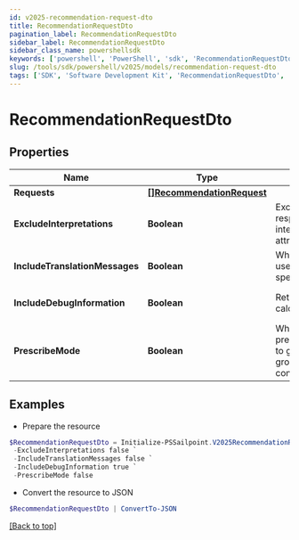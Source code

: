 ```yaml
---
id: v2025-recommendation-request-dto
title: RecommendationRequestDto
pagination_label: RecommendationRequestDto
sidebar_label: RecommendationRequestDto
sidebar_class_name: powershellsdk
keywords: ['powershell', 'PowerShell', 'sdk', 'RecommendationRequestDto', 'V2025RecommendationRequestDto'] 
slug: /tools/sdk/powershell/v2025/models/recommendation-request-dto
tags: ['SDK', 'Software Development Kit', 'RecommendationRequestDto', 'V2025RecommendationRequestDto']
---
```



# RecommendationRequestDto

## Properties

Name | Type | Description | Notes
------------ | ------------- | ------------- | -------------
**Requests** | [**[]RecommendationRequest**](recommendation-request) |  | [optional] 
**ExcludeInterpretations** | **Boolean** | Exclude interpretations in the response if ""true"". Return interpretations in the response if this attribute is not specified. | [optional] [default to $false]
**IncludeTranslationMessages** | **Boolean** | When set to true, the calling system uses the translated messages for the specified language | [optional] [default to $false]
**IncludeDebugInformation** | **Boolean** | Returns the recommender calculations if set to true | [optional] [default to $false]
**PrescribeMode** | **Boolean** | When set to true, uses prescribedRulesRecommenderConfig to get identity attributes and peer group threshold instead of standard config. | [optional] [default to $false]

## Examples

- Prepare the resource
```powershell
$RecommendationRequestDto = Initialize-PSSailpoint.V2025RecommendationRequestDto  -Requests null `
 -ExcludeInterpretations false `
 -IncludeTranslationMessages false `
 -IncludeDebugInformation true `
 -PrescribeMode false
```

- Convert the resource to JSON
```powershell
$RecommendationRequestDto | ConvertTo-JSON
```


[[Back to top]](#) 

